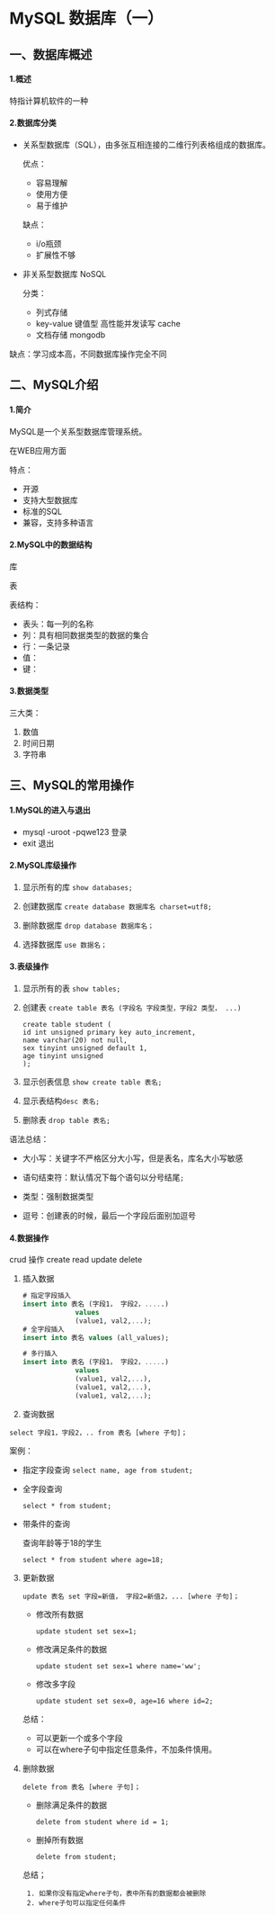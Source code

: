# MySQL 数据库（一）

## 一、数据库概述

#### 1.概述

特指计算机软件的一种

#### 2.数据库分类

- 关系型数据库（SQL），由多张互相连接的二维行列表格组成的数据库。

  优点：

  - 容易理解
  - 使用方便
  - 易于维护

  缺点：

  - i/o瓶颈
  - 扩展性不够

- 非关系型数据库 NoSQL

  分类：

  - 列式存储
  - key-value 键值型  高性能并发读写  cache
  - 文档存储  mongodb

缺点：学习成本高，不同数据库操作完全不同

## 二、MySQL介绍

#### 1.简介

MySQL是一个关系型数据库管理系统。

在WEB应用方面

特点：

- 开源
- 支持大型数据库
- 标准的SQL
- 兼容，支持多种语言

#### 2.MySQL中的数据结构

库

表

表结构：

- 表头：每一列的名称
- 列：具有相同数据类型的数据的集合
- 行：一条记录
- 值：
- 键：

#### 3.数据类型

三大类：

1. 数值
2. 时间日期
3. 字符串

## 三、MySQL的常用操作

#### 1.MySQL的进入与退出

- mysql -uroot -pqwe123     登录
- exit  退出

#### 2.MySQL库级操作

1. 显示所有的库 `show databases;`
2. 创建数据库 `create database 数据库名 charset=utf8;`
3. 删除数据库 `drop database 数据库名；`

4. 选择数据库 `use 数据名；`

#### 3.表级操作

1. 显示所有的表 `show tables;`

2. 创建表 `create table 表名 (字段名 字段类型，字段2 类型， ...)`

   ```
   create table student (
   id int unsigned primary key auto_increment,
   name varchar(20) not null,
   sex tinyint unsigned default 1,
   age tinyint unsigned 
   );
   ```

3. 显示创表信息 `show create table 表名;`

4. 显示表结构`desc 表名;`

5. 删除表 `drop table 表名;`

语法总结：

- 大小写：关键字不严格区分大小写，但是表名，库名大小写敏感

- 语句结束符：默认情况下每个语句以分号结尾`;`
- 类型：强制数据类型
- 逗号：创建表的时候，最后一个字段后面别加逗号

#### 4.数据操作

crud  操作  create  read  update delete

1. 插入数据

   ```sql
   # 指定字段插入
   insert into 表名 (字段1， 字段2，.....)
   				values
   				(value1, val2,...);
   # 全字段插入
   insert into 表名 values (all_values);
   
   # 多行插入
   insert into 表名 (字段1， 字段2，.....)
   				values
   				(value1, val2,...),	
   				(value1, val2,...),	
   				(value1, val2,...);
   ```

2.  查询数据

   ```
   select 字段1，字段2，.. from 表名 [where 子句]；
   ```

   案例：
   - 指定字段查询
     `select name, age from student;`

   - 全字段查询

     `select * from student;`

   - 带条件的查询

     查询年龄等于18的学生

     `select * from student where age=18;`

3. 更新数据

   `update 表名 set 字段=新值， 字段2=新值2，... [where 子句]；`

   - 修改所有数据

     `update student set sex=1;`

   - 修改满足条件的数据

     `update student set sex=1 where name='ww';`

   - 修改多字段

     `update student set sex=0, age=16 where id=2;`

   总结：

   - 可以更新一个或多个字段
   - 可以在where子句中指定任意条件，不加条件慎用。

4. 删除数据

   `delete from 表名 [where 子句]；`

   - 删除满足条件的数据

     `delete from student where id = 1;`

   - 删掉所有数据

     `delete from student;`

   总结；

    	1. 如果你没有指定where子句，表中所有的数据都会被删除
    	2. where子句可以指定任何条件